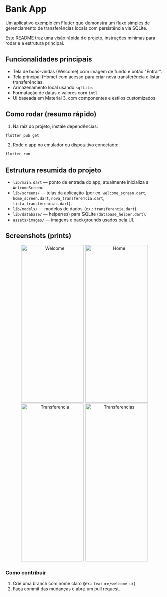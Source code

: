 # Bank App

Um aplicativo exemplo em Flutter que demonstra um fluxo simples de gerenciamento de transferências locais com persistência via SQLite.

Este README traz uma visão rápida do projeto, instruções mínimas para rodar e a estrutura principal.

## Funcionalidades principais

- Tela de boas-vindas (Welcome) com imagem de fundo e botão "Entrar".
- Tela principal (Home) com acesso para criar nova transferência e listar transferências.
- Armazenamento local usando `sqflite`.
- Formatação de datas e valores com `intl`.
- UI baseada em Material 3, com componentes e estilos customizados.

## Como rodar (resumo rápido)

1. Na raiz do projeto, instale dependências:

```powershell
flutter pub get
```

2. Rode o app no emulador ou dispositivo conectado:

```powershell
flutter run
```

## Estrutura resumida do projeto

- `lib/main.dart` — ponto de entrada do app; atualmente inicializa a `WelcomeScreen`.
- `lib/screens/` — telas da aplicação (por ex. `welcome_screen.dart`, `home_screen.dart`, `nova_transferencia.dart`, `lista_transferencias.dart`).
- `lib/models/` — modelos de dados (ex.: `transferencia.dart`).
- `lib/database/` — helper(es) para SQLite (`database_helper.dart`).
- `assets/images/` — imagens e backgrounds usados pela UI.


## Screenshots (prints)
<p align="center">
  <img width="200" height="500" src="https://github.com/user-attachments/assets/b776e7b4-58f0-4b58-8e34-732ab3315823" alt="Welcome" />
  <img width="200" height="500" src="https://github.com/user-attachments/assets/8ad86920-c8be-469b-92d6-1fe074379fe7" alt="Home" />
  <img width="200" height="500" src="https://github.com/user-attachments/assets/16fbc5e2-fefb-48bc-a730-cb26d57a1408" alt="Transferencia" />
  <img width="200" height="500" src="https://github.com/user-attachments/assets/37f557b8-14e0-4201-861a-7db5911f20ba" alt="Transferencias" />
</p>




### Como contribuir

1. Crie uma branch com nome claro (ex.: `feature/welcome-ui`).
2. Faça commit das mudanças e abra um pull request.
